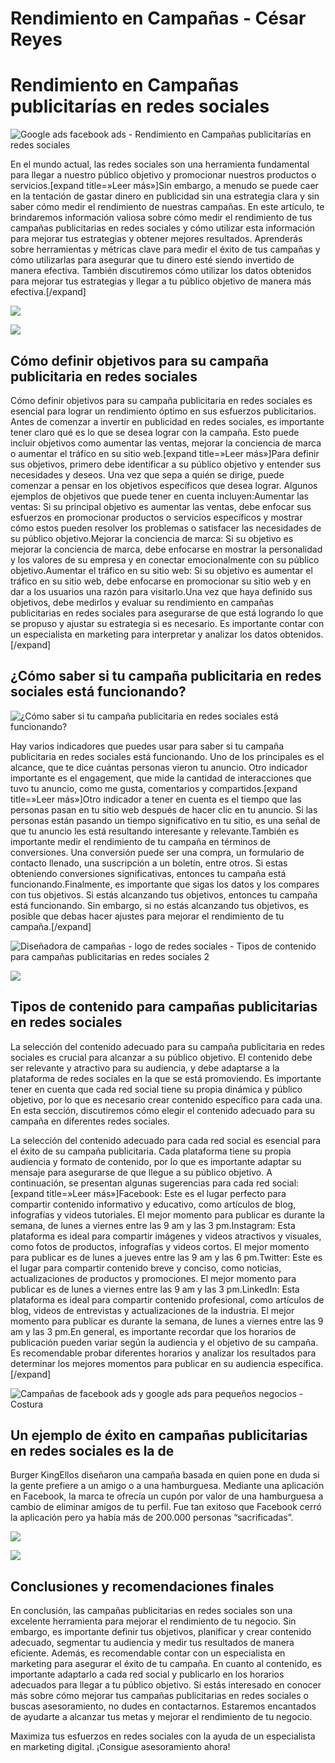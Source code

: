# Rendimiento en Campañas - César Reyes
# Rendimiento en Campañas publicitarías en redes sociales
![Google ads facebook ads - Rendimiento en Campañas publicitarías en redes sociales](https://cesarreyesjaramillo.com/wp-content/uploads/2023/01/campanas-publicitarias-digitales.jpg)
En el mundo actual, las redes sociales son una herramienta fundamental para llegar a nuestro público objetivo y promocionar nuestros productos o servicios.[expand title=»Leer más»]Sin embargo, a menudo se puede caer en la tentación de gastar dinero en publicidad sin una estrategia clara y sin saber cómo medir el rendimiento de nuestras campañas. En este artículo, te brindaremos información valiosa sobre cómo medir el rendimiento de tus campañas publicitarias en redes sociales y cómo utilizar esta información para mejorar tus estrategias y obtener mejores resultados. Aprenderás sobre herramientas y métricas clave para medir el éxito de tus campañas y cómo utilizarlas para asegurar que tu dinero esté siendo invertido de manera efectiva. También discutiremos cómo utilizar los datos obtenidos para mejorar tus estrategias y llegar a tu público objetivo de manera más efectiva.[/expand]
![](https://cesarreyesjaramillo.com/wp-content/uploads/2023/01/Catalogos-Digitales-Economicos-3.jpg)
![](https://cesarreyesjaramillo.com/wp-content/uploads/2023/01/frame-about-nikicivi-3.png)
## Cómo definir objetivos para su campaña publicitaria en redes sociales
Cómo definir objetivos para su campaña publicitaria en redes sociales es esencial para lograr un rendimiento óptimo en sus esfuerzos publicitarios. Antes de comenzar a invertir en publicidad en redes sociales, es importante tener claro qué es lo que se desea lograr con la campaña. Esto puede incluir objetivos como aumentar las ventas, mejorar la conciencia de marca o aumentar el tráfico en su sitio web.[expand title=»Leer más»]Para definir sus objetivos, primero debe identificar a su público objetivo y entender sus necesidades y deseos. Una vez que sepa a quién se dirige, puede comenzar a pensar en los objetivos específicos que desea lograr. Algunos ejemplos de objetivos que puede tener en cuenta incluyen:Aumentar las ventas: Si su principal objetivo es aumentar las ventas, debe enfocar sus esfuerzos en promocionar productos o servicios específicos y mostrar cómo estos pueden resolver los problemas o satisfacer las necesidades de su público objetivo.Mejorar la conciencia de marca: Si su objetivo es mejorar la conciencia de marca, debe enfocarse en mostrar la personalidad y los valores de su empresa y en conectar emocionalmente con su público objetivo.Aumentar el tráfico en su sitio web: Si su objetivo es aumentar el tráfico en su sitio web, debe enfocarse en promocionar su sitio web y en dar a los usuarios una razón para visitarlo.Una vez que haya definido sus objetivos, debe medirlos y evaluar su rendimiento en campañas publicitarias en redes sociales para asegurarse de que está logrando lo que se propuso y ajustar su estrategia si es necesario. Es importante contar con un especialista en marketing para interpretar y analizar los datos obtenidos.[/expand]
## ¿Cómo saber si tu campaña publicitaria en redes sociales está funcionando?
![¿Cómo saber si tu campaña publicitaria en redes sociales está funcionando?](https://cesarreyesjaramillo.com/wp-content/uploads/2023/01/Catalogos-Digitales-Economicos-4.jpg)
Hay varios indicadores que puedes usar para saber si tu campaña publicitaria en redes sociales está funcionando. Uno de los principales es el alcance, que te dice cuántas personas vieron tu anuncio. Otro indicador importante es el engagement, que mide la cantidad de interacciones que tuvo tu anuncio, como me gusta, comentarios y compartidos.[expand title=»Leer más»]Otro indicador a tener en cuenta es el tiempo que las personas pasan en tu sitio web después de hacer clic en tu anuncio. Si las personas están pasando un tiempo significativo en tu sitio, es una señal de que tu anuncio les está resultando interesante y relevante.También es importante medir el rendimiento de tu campaña en términos de conversiones. Una conversión puede ser una compra, un formulario de contacto llenado, una suscripción a un boletín, entre otros. Si estas obteniendo conversiones significativas, entonces tu campaña está funcionando.Finalmente, es importante que sigas los datos y los compares con tus objetivos. Si estás alcanzando tus objetivos, entonces tu campaña está funcionando. Sin embargo, si no estás alcanzando tus objetivos, es posible que debas hacer ajustes para mejorar el rendimiento de tu campaña.[/expand]
![Diseñadora de campañas - logo de redes sociales - Tipos de contenido para campañas publicitarias en redes sociales 2](https://cesarreyesjaramillo.com/wp-content/uploads/2023/01/Catalogos-Digitales-Economicos-5.jpg)
![](https://cesarreyesjaramillo.com/wp-content/uploads/2023/01/frame-about-nikicivi-3.png)
## Tipos de contenido para campañas publicitarias en redes sociales
La selección del contenido adecuado para su campaña publicitaria en redes sociales es crucial para alcanzar a su público objetivo. El contenido debe ser relevante y atractivo para su audiencia, y debe adaptarse a la plataforma de redes sociales en la que se está promoviendo. Es importante tener en cuenta que cada red social tiene su propia dinámica y público objetivo, por lo que es necesario crear contenido específico para cada una. En esta sección, discutiremos cómo elegir el contenido adecuado para su campaña en diferentes redes sociales.
La selección del contenido adecuado para cada red social es esencial para el éxito de su campaña publicitaria. Cada plataforma tiene su propia audiencia y formato de contenido, por lo que es importante adaptar su mensaje para asegurarse de que llegue a su público objetivo. A continuación, se presentan algunas sugerencias para cada red social:[expand title=»Leer más»]Facebook: Este es el lugar perfecto para compartir contenido informativo y educativo, como artículos de blog, infografías y videos tutoriales. El mejor momento para publicar es durante la semana, de lunes a viernes entre las 9 am y las 3 pm.Instagram: Esta plataforma es ideal para compartir imágenes y videos atractivos y visuales, como fotos de productos, infografías y videos cortos. El mejor momento para publicar es de lunes a jueves entre las 9 am y las 6 pm.Twitter: Este es el lugar para compartir contenido breve y conciso, como noticias, actualizaciones de productos y promociones. El mejor momento para publicar es de lunes a viernes entre las 9 am y las 3 pm.LinkedIn: Esta plataforma es ideal para compartir contenido profesional, como artículos de blog, videos de entrevistas y actualizaciones de la industria. El mejor momento para publicar es durante la semana, de lunes a viernes entre las 9 am y las 3 pm.En general, es importante recordar que los horarios de publicación pueden variar según la audiencia y el objetivo de su campaña. Es recomendable probar diferentes horarios y analizar los resultados para determinar los mejores momentos para publicar en su audiencia específica.[/expand]
![Campañas de facebook ads y google ads para pequeños negocios - Costura](https://cesarreyesjaramillo.com/wp-content/uploads/2023/01/2-1.jpg)
## Un ejemplo de éxito en campañas publicitarias en redes sociales es la de
Burger KingEllos diseñaron una campaña basada en quien pone en duda si la gente prefiere a un amigo o a una hamburguesa. Mediante una aplicación en Facebook, la marca te ofrecía un cupón por valor de una hamburguesa a cambio de eliminar amigos de tu perfil. Fue tan exitoso que Facebook cerró la aplicación pero ya había más de 200.000 personas “sacrificadas”.
![](https://rebecaquesada.files.wordpress.com/2015/08/531958_401098166586502_43403834_n.jpg)
![](https://cesarreyesjaramillo.com/wp-content/uploads/2023/01/frame-about-nikicivi-3.png)
## Conclusiones y recomendaciones finales
En conclusión, las campañas publicitarias en redes sociales son una excelente herramienta para mejorar el rendimiento de tu negocio. Sin embargo, es importante definir tus objetivos, planificar y crear contenido adecuado, segmentar tu audiencia y medir tus resultados de manera eficiente. Además, es recomendable contar con un especialista en marketing para asegurar el éxito de tu campaña. En cuanto al contenido, es importante adaptarlo a cada red social y publicarlo en los horarios adecuados para llegar a tu público objetivo. Si estás interesado en conocer más sobre cómo mejorar tus campañas publicitarias en redes sociales o buscas asesoramiento, no dudes en contactarnos. Estaremos encantados de ayudarte a alcanzar tus metas y mejorar el rendimiento de tu negocio.
Maximiza tus esfuerzos en redes sociales con la ayuda de un especialista en marketing digital. ¡Consigue asesoramiento ahora!